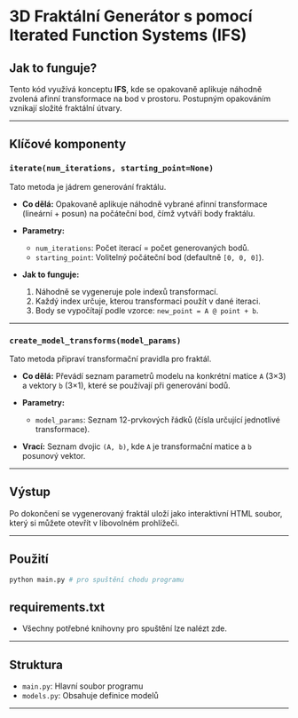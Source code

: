 # 3D Fraktální Generátor s pomocí **Iterated Function Systems (IFS)**

## Jak to funguje?

Tento kód využívá konceptu **IFS**, kde se opakovaně aplikuje náhodně zvolená afinní transformace na bod v prostoru. Postupným opakováním vznikají složité fraktální útvary.

---

## Klíčové komponenty

### `iterate(num_iterations, starting_point=None)`

Tato metoda je jádrem generování fraktálu.

- **Co dělá:** 
  Opakovaně aplikuje náhodně vybrané afinní transformace (lineární + posun) na počáteční bod, čímž vytváří body fraktálu.

- **Parametry:**
  - `num_iterations`: Počet iterací = počet generovaných bodů.
  - `starting_point`: Volitelný počáteční bod (defaultně `[0, 0, 0]`).

- **Jak to funguje:**
  1. Náhodně se vygeneruje pole indexů transformací.
  2. Každý index určuje, kterou transformaci použít v dané iteraci.
  3. Body se vypočítají podle vzorce: `new_point = A @ point + b`.
---

### `create_model_transforms(model_params)`

Tato metoda připraví transformační pravidla pro fraktál.

- **Co dělá:** 
  Převádí seznam parametrů modelu na konkrétní matice `A` (3×3) a vektory `b` (3×1), které se používají při generování bodů.

- **Parametry:**
  - `model_params`: Seznam 12-prvkových řádků (čísla určující jednotlivé transformace).

- **Vrací:** 
  Seznam dvojic `(A, b)`, kde `A` je transformační matice a `b` posunový vektor.

---

## Výstup

Po dokončení se vygenerovaný fraktál uloží jako interaktivní HTML soubor, který si můžete otevřít v libovolném prohlížeči.

---

## **Použití**
```python
python main.py # pro spuštění chodu programu
```

## **requirements.txt**
- Všechny potřebné knihovny pro spuštění lze nalézt zde.

---

## Struktura

- `main.py`: Hlavní soubor programu
- `models.py`: Obsahuje definice modelů

---
